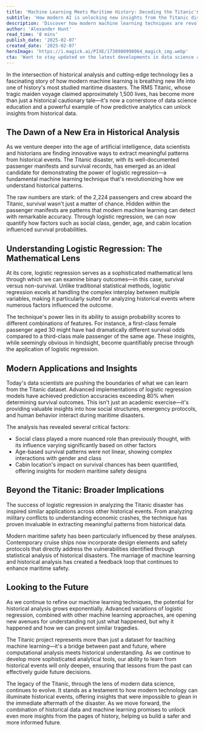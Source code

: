 ```yaml
---
title: 'Machine Learning Meets Maritime History: Decoding the Titanic's Legacy through Logistic Regression'
subtitle: 'How modern AI is unlocking new insights from the Titanic disaster'
description: 'Discover how modern machine learning techniques are revolutionizing our understanding of the Titanic disaster through logistic regression analysis, revealing new insights into survival patterns and influencing contemporary maritime safety protocols.'
author: 'Alexander Hunt'
read_time: '8 mins'
publish_date: '2025-02-07'
created_date: '2025-02-07'
heroImage: 'https://i.magick.ai/PIXE/1738980998064_magick_img.webp'
cta: 'Want to stay updated on the latest developments in data science and historical analysis? Follow us on LinkedIn for more fascinating insights at the intersection of technology and history.'
---
```


In the intersection of historical analysis and cutting-edge technology lies a fascinating story of how modern machine learning is breathing new life into one of history's most studied maritime disasters. The RMS Titanic, whose tragic maiden voyage claimed approximately 1,500 lives, has become more than just a historical cautionary tale—it's now a cornerstone of data science education and a powerful example of how predictive analytics can unlock insights from historical data.

## The Dawn of a New Era in Historical Analysis

As we venture deeper into the age of artificial intelligence, data scientists and historians are finding innovative ways to extract meaningful patterns from historical events. The Titanic disaster, with its well-documented passenger manifests and survival records, has emerged as an ideal candidate for demonstrating the power of logistic regression—a fundamental machine learning technique that's revolutionizing how we understand historical patterns.

The raw numbers are stark: of the 2,224 passengers and crew aboard the Titanic, survival wasn't just a matter of chance. Hidden within the passenger manifests are patterns that modern machine learning can detect with remarkable accuracy. Through logistic regression, we can now quantify how factors such as social class, gender, age, and cabin location influenced survival probabilities.

## Understanding Logistic Regression: The Mathematical Lens

At its core, logistic regression serves as a sophisticated mathematical lens through which we can examine binary outcomes—in this case, survival versus non-survival. Unlike traditional statistical methods, logistic regression excels at handling the complex interplay between multiple variables, making it particularly suited for analyzing historical events where numerous factors influenced the outcome.

The technique's power lies in its ability to assign probability scores to different combinations of features. For instance, a first-class female passenger aged 30 might have had dramatically different survival odds compared to a third-class male passenger of the same age. These insights, while seemingly obvious in hindsight, become quantifiably precise through the application of logistic regression.

## Modern Applications and Insights

Today's data scientists are pushing the boundaries of what we can learn from the Titanic dataset. Advanced implementations of logistic regression models have achieved prediction accuracies exceeding 80% when determining survival outcomes. This isn't just an academic exercise—it's providing valuable insights into how social structures, emergency protocols, and human behavior interact during maritime disasters.

The analysis has revealed several critical factors:

- Social class played a more nuanced role than previously thought, with its influence varying significantly based on other factors
- Age-based survival patterns were not linear, showing complex interactions with gender and class
- Cabin location's impact on survival chances has been quantified, offering insights for modern maritime safety designs

## Beyond the Titanic: Broader Implications

The success of logistic regression in analyzing the Titanic disaster has inspired similar applications across other historical events. From analyzing military conflicts to understanding economic crashes, the technique has proven invaluable in extracting meaningful patterns from historical data.

Modern maritime safety has been particularly influenced by these analyses. Contemporary cruise ships now incorporate design elements and safety protocols that directly address the vulnerabilities identified through statistical analysis of historical disasters. The marriage of machine learning and historical analysis has created a feedback loop that continues to enhance maritime safety.

## Looking to the Future

As we continue to refine our machine learning techniques, the potential for historical analysis grows exponentially. Advanced variations of logistic regression, combined with other machine learning approaches, are opening new avenues for understanding not just what happened, but why it happened and how we can prevent similar tragedies.

The Titanic project represents more than just a dataset for teaching machine learning—it's a bridge between past and future, where computational analysis meets historical understanding. As we continue to develop more sophisticated analytical tools, our ability to learn from historical events will only deepen, ensuring that lessons from the past can effectively guide future decisions.

The legacy of the Titanic, through the lens of modern data science, continues to evolve. It stands as a testament to how modern technology can illuminate historical events, offering insights that were impossible to glean in the immediate aftermath of the disaster. As we move forward, the combination of historical data and machine learning promises to unlock even more insights from the pages of history, helping us build a safer and more informed future.